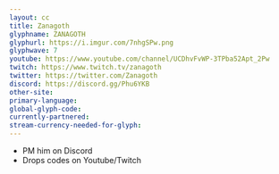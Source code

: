 ```yaml
---
layout: cc
title: Zanagoth
glyphname: ZANAGOTH
glyphurl: https://i.imgur.com/7nhgSPw.png
glyphwave: 7
youtube: https://www.youtube.com/channel/UCDhvFvWP-3TPba52Apt_2Pw
twitch: https://www.twitch.tv/zanagoth
twitter: https://twitter.com/Zanagoth
discord: https://discord.gg/Phu6YKB
other-site: 
primary-language: 
global-glyph-code: 
currently-partnered: 
stream-currency-needed-for-glyph: 
---
```

* PM him on Discord
* Drops codes on Youtube/Twitch

